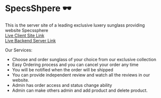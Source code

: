 # SpecsShpere 🕶

This is the server site of a leading exclusive luxery sunglass providing website Specssphere<br/>
[Live Client Site Link](https://specssphere.netlify.app/)<br/>
[Live Backend Server Link](https://specssphere.herokuapp.com/)

Our Services:
* Choose and order sunglass of your choice from our exclusive collection
* Easy Ordering process and you can cancel your order any time
* You will be notified when the order will be shipped
* You can provide independent review and watch all the reviews in our website.
* Admin has order access and status change ability
* Admin can make others admin and add product and delete product.
